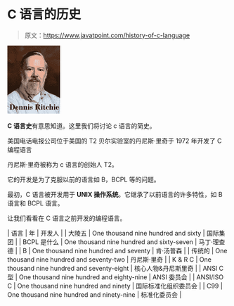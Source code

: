 # C 语言的历史

> 原文：<https://www.javatpoint.com/history-of-c-language>

![Dennis Ritchie - founder of C language](img/3b159e5b9b567fdc03c618418b886581.png)

**C 语言史**有意思知道。这里我们将讨论 c 语言的简史。

美国电话电报公司位于美国的 T2 贝尔实验室的丹尼斯·里奇于 1972 年开发了 C 编程语言

丹尼斯·里奇被称为 c 语言的创始人 T2。

它的开发是为了克服以前的语言如 B，BCPL 等的问题。

最初，C 语言被开发用于 **UNIX 操作系统**。它继承了以前语言的许多特性，如 B 语言和 BCPL 语言。

让我们看看在 C 语言之前开发的编程语言。

| 语言 | 年 | 开发人 |
| 大陵五 | One thousand nine hundred and sixty | 国际集团 |
| BCPL 是什么 | One thousand nine hundred and sixty-seven | 马丁·理查德 |
| B | One thousand nine hundred and seventy | 肯·汤普森 |
| 传统的 | One thousand nine hundred and seventy-two | 丹尼斯·里奇 |
| K & R C | One thousand nine hundred and seventy-eight | 核心人物&丹尼斯里奇 |
| ANSI C 型 | One thousand nine hundred and eighty-nine | ANSI 委员会 |
| ANSI/ISO C | One thousand nine hundred and ninety | 国际标准化组织委员会 |
| C99 | One thousand nine hundred and ninety-nine | 标准化委员会 |